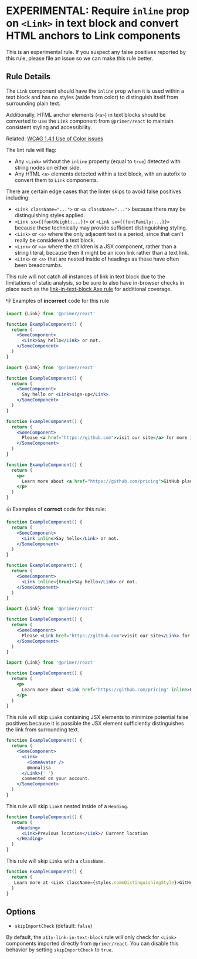 # EXPERIMENTAL: Require `inline` prop on `<Link>` in text block and convert HTML anchors to Link components

This is an experimental rule. If you suspect any false positives reported by this rule, please file an issue so we can make this rule better.

## Rule Details

The `Link` component should have the `inline` prop when it is used within a text block and has no styles (aside from color) to distinguish itself from surrounding plain text.

Additionally, HTML anchor elements (`<a>`) in text blocks should be converted to use the `Link` component from `@primer/react` to maintain consistent styling and accessibility.

Related: [WCAG 1.4.1 Use of Color issues](https://www.w3.org/WAI/WCAG21/Understanding/use-of-color.html)

The lint rule will flag:
- Any `<Link>` without the `inline` property (equal to `true`) detected with string nodes on either side.
- Any HTML `<a>` elements detected within a text block, with an autofix to convert them to `Link` components.

There are certain edge cases that the linter skips to avoid false positives including:

- `<Link className="...">` or `<a className="...">` because there may be distinguishing styles applied.
- `<Link sx={{fontWeight:...}}>` or `<Link sx={{fontFamily:...}}>` because these technically may provide sufficient distinguishing styling.
- `<Link>` or `<a>` where the only adjacent text is a period, since that can't really be considered a text block.
- `<Link>` or `<a>` where the children is a JSX component, rather than a string literal, because then it might be an icon link rather than a text link.
- `<Link>` or `<a>` that are nested inside of headings as these have often been breadcrumbs.

This rule will not catch all instances of link in text block due to the limitations of static analysis, so be sure to also have in-browser checks in place such as the [link-in-text-block Axe rule](https://dequeuniversity.com/rules/axe/4.9/link-in-text-block) for additional coverage.

👎 Examples of **incorrect** code for this rule

```jsx
import {Link} from '@primer/react'

function ExampleComponent() {
  return (
    <SomeComponent>
      <Link>Say hello</Link> or not.
    </SomeComponent>
  )
}
```

```jsx
import {Link} from '@primer/react'

function ExampleComponent() {
  return (
    <SomeComponent>
      Say hello or <Link>sign-up</Link>.
    </SomeComponent>
  )
}
```

```jsx
function ExampleComponent() {
  return (
    <SomeComponent>
      Please <a href="https://github.com">visit our site</a> for more information.
    </SomeComponent>
  )
}
```

```jsx
function ExampleComponent() {
  return (
    <p>
      Learn more about <a href="https://github.com/pricing">GitHub plans</a> and pricing options.
    </p>
  )
}
```

👍 Examples of **correct** code for this rule:

```jsx
function ExampleComponent() {
  return (
    <SomeComponent>
      <Link inline>Say hello</Link> or not.
    </SomeComponent>
  )
}
```

```jsx
function ExampleComponent() {
  return (
    <SomeComponent>
      <Link inline={true}>Say hello</Link> or not.
    </SomeComponent>
  )
}
```

```jsx
import {Link} from '@primer/react'

function ExampleComponent() {
  return (
    <SomeComponent>
      Please <Link href="https://github.com">visit our site</Link> for more information.
    </SomeComponent>
  )
}
```

```jsx
import {Link} from '@primer/react'

function ExampleComponent() {
  return (
    <p>
      Learn more about <Link href="https://github.com/pricing" inline>GitHub plans</Link> and pricing options.
    </p>
  )
}
```

This rule will skip `Link`s containing JSX elements to minimize potential false positives because it is possible the JSX element sufficiently distinguishes the link from surrounding text.

```jsx
function ExampleComponent() {
  return (
    <SomeComponent>
      <Link>
        <SomeAvatar />
        @monalisa
      </Link>{' '}
      commented on your account.
    </SomeComponent>
  )
}
```

This rule will skip `Link`s nested inside of a `Heading`.

```jsx
function ExampleComponent() {
  return (
    <Heading>
      <Link>Previous location</Link>/ Current location
    </Heading>
  )
}
```

This rule will skip `Link`s with a `className`.

```jsx
function ExampleComponent() {
  return (
   Learn more at <Link className={styles.someDistinguishingStyle}>GitHub</Link>
  )
}
```

## Options

- `skipImportCheck` (default: `false`)

By default, the `a11y-link-in-text-block` rule will only check for `<Link>` components imported directly from `@primer/react`. You can disable this behavior by setting `skipImportCheck` to `true`.
